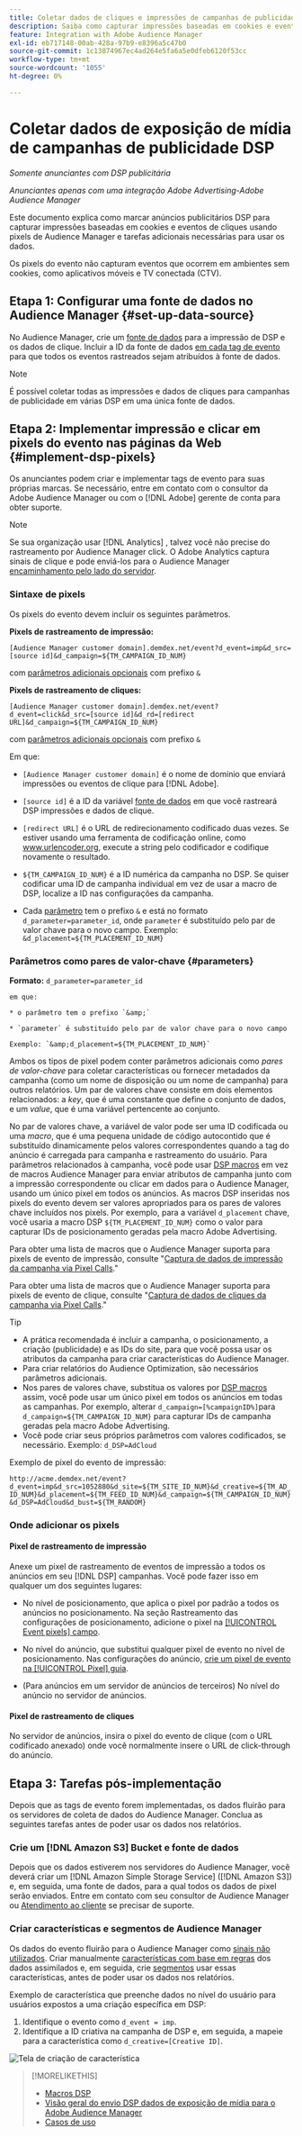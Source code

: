 ```yaml
---
title: Coletar dados de cliques e impressões de campanhas de publicidade DSP
description: Saiba como capturar impressões baseadas em cookies e eventos de cliques de anúncios de Advertising DSP usando pixels de Audience Manager
feature: Integration with Adobe Audience Manager
exl-id: eb717148-00ab-428a-97b9-e8396a5c47b0
source-git-commit: 1c13874967ec4ad264e5fa6a5e0dfeb6120f53cc
workflow-type: tm+mt
source-wordcount: '1055'
ht-degree: 0%

---
```


# Coletar dados de exposição de mídia de campanhas de publicidade DSP

*Somente anunciantes com DSP publicitária*

*Anunciantes apenas com uma integração Adobe Advertising-Adobe Audience Manager*

Este documento explica como marcar anúncios publicitários DSP para capturar impressões baseadas em cookies e eventos de cliques usando pixels de Audience Manager e tarefas adicionais necessárias para usar os dados.

Os pixels do evento não capturam eventos que ocorrem em ambientes sem cookies, como aplicativos móveis e TV conectada (CTV).

## Etapa 1: Configurar uma fonte de dados no Audience Manager {#set-up-data-source}

No Audience Manager, crie um [fonte de dados](https://experienceleague.adobe.com/docs/audience-manager/user-guide/features/data-sources/datasources-list-and-settings.html) para a impressão de DSP e os dados de clique. Incluir a ID da fonte de dados [em cada tag de evento](#implement-dsp-pixels) para que todos os eventos rastreados sejam atribuídos à fonte de dados.

>[!NOTE]
> É possível coletar todas as impressões e dados de cliques para campanhas de publicidade em várias DSP em uma única fonte de dados.

## Etapa 2: Implementar impressão e clicar em pixels do evento nas páginas da Web {#implement-dsp-pixels}

Os anunciantes podem criar e implementar tags de evento para suas próprias marcas. Se necessário, entre em contato com o consultor da Adobe Audience Manager ou com o [!DNL Adobe] gerente de conta para obter suporte.

>[!NOTE]
>
>Se sua organização usar [!DNL Analytics] , talvez você não precise do rastreamento por Audience Manager click. O Adobe Analytics captura sinais de clique e pode enviá-los para o Audience Manager [encaminhamento pelo lado do servidor](https://experienceleague.adobe.com/docs/analytics/admin/admin-tools/server-side-forwarding/ssf.html).

### Sintaxe de pixels

Os pixels do evento devem incluir os seguintes parâmetros.

**Pixels de rastreamento de impressão:**

`[Audience Manager customer domain].demdex.net/event?d_event=imp&d_src=[source id]&d_campaign=${TM_CAMPAIGN_ID_NUM}`

com [parâmetros adicionais opcionais](#parameters) com prefixo `&`

**Pixels de rastreamento de cliques:**

`[Audience Manager customer domain].demdex.net/event?d_event=click&d_src=[source id]&d_rd=[redirect URL]&d_campaign=${TM_CAMPAIGN_ID_NUM}`

com [parâmetros adicionais opcionais](#parameters) com prefixo `&`

Em que:

* `[Audience Manager customer domain]` é o nome de domínio que enviará impressões ou eventos de clique para [!DNL Adobe].

* `[source id]` é a ID da variável [fonte de dados](#set-up-data-source) em que você rastreará DSP impressões e dados de clique.

* `[redirect URL]` é o URL de redirecionamento codificado duas vezes. Se estiver usando uma ferramenta de codificação online, como www.urlencoder.org, execute a string pelo codificador e codifique novamente o resultado.

* `${TM_CAMPAIGN_ID_NUM}` é a ID numérica da campanha no DSP. Se quiser codificar uma ID de campanha individual em vez de usar a macro de DSP, localize a ID nas configurações da campanha.

* Cada [parâmetro](#key-value-pairs) tem o prefixo `&` e está no formato `d_parameter=parameter_id`, onde `parameter` é substituído pelo par de valor chave para o novo campo. Exemplo: `&d_placement=${TM_PLACEMENT_ID_NUM}`

### Parâmetros como pares de valor-chave {#parameters}

**Formato:**  `d_parameter=parameter_id`

    em que:
    
    * o parâmetro tem o prefixo `&amp;`
    
    * `parameter` é substituído pelo par de valor chave para o novo campo
    
    Exemplo: `&amp;d_placement=${TM_PLACEMENT_ID_NUM}`

Ambos os tipos de pixel podem conter parâmetros adicionais como *pares de valor-chave* para coletar características ou fornecer metadados da campanha (como um nome de disposição ou um nome de campanha) para outros relatórios. Um par de valores chave consiste em dois elementos relacionados: a *key*, que é uma constante que define o conjunto de dados, e um *value*, que é uma variável pertencente ao conjunto.

No par de valores chave, a variável de valor pode ser uma ID codificada ou uma *macro*, que é uma pequena unidade de código autocontido que é substituído dinamicamente pelos valores correspondentes quando a tag do anúncio é carregada para campanha e rastreamento do usuário. Para parâmetros relacionados à campanha, você pode usar [DSP macros](/help/dsp/campaign-management/macros.md) em vez de macros Audience Manager para enviar atributos de campanha junto com a impressão correspondente ou clicar em dados para o Audience Manager, usando um único pixel em todos os anúncios. As macros DSP inseridas nos pixels do evento devem ser valores apropriados para os pares de valores chave incluídos nos pixels. Por exemplo, para a variável `d_placement` chave, você usaria a macro DSP `${TM_PLACEMENT_ID_NUM}` como o valor para capturar IDs de posicionamento geradas pela macro Adobe Advertising.

Para obter uma lista de macros que o Audience Manager suporta para pixels de evento de impressão, consulte &quot;[Captura de dados de impressão da campanha via Pixel Calls](https://experienceleague.adobe.com/docs/audience-manager/user-guide/implementation-integration-guides/media-data-integration/impression-data-pixels.html#supported-key-value-pairs).&quot;

Para obter uma lista de macros que o Audience Manager suporta para pixels de evento de clique, consulte &quot;[Captura de dados de cliques da campanha via Pixel Calls](https://experienceleague.adobe.com/docs/audience-manager/user-guide/implementation-integration-guides/media-data-integration/click-data-pixels.html).&quot;

>[!TIP]
>
>* A prática recomendada é incluir a campanha, o posicionamento, a criação (publicidade) e as IDs do site, para que você possa usar os atributos da campanha para criar características do Audience Manager.
>* Para criar relatórios do Audience Optimization, são necessários parâmetros adicionais.
>* Nos pares de valores chave, substitua os valores por [DSP macros](/help/dsp/campaign-management/macros.md) assim, você pode usar um único pixel em todos os anúncios em todas as campanhas. Por exemplo, alterar `d_campaign=[%campaignID%]`para `d_campaign=${TM_CAMPAIGN_ID_NUM}` para capturar IDs de campanha geradas pela macro Adobe Advertising.
>* Você pode criar seus próprios parâmetros com valores codificados, se necessário. Exemplo: `d_DSP=AdCloud`


Exemplo de pixel do evento de impressão:

`http://acme.demdex.net/event?d_event=imp&d_src=1052880&d_site=${TM_SITE_ID_NUM}&d_creative=${TM_AD_ID_NUM}&d_placement=${TM_FEED_ID_NUM}&d_campaign=${TM_CAMPAIGN_ID_NUM}&d_DSP=AdCloud&d_bust=${TM_RANDOM}`

### Onde adicionar os pixels

#### Pixel de rastreamento de impressão

Anexe um pixel de rastreamento de eventos de impressão a todos os anúncios em seu [!DNL DSP] campanhas. Você pode fazer isso em qualquer um dos seguintes lugares:

* No nível de posicionamento, que aplica o pixel por padrão a todos os anúncios no posicionamento. Na seção Rastreamento das configurações de posicionamento, adicione o pixel na [[!UICONTROL Event pixels] campo](/help/dsp/campaign-management/placements/placement-settings.md).

* No nível do anúncio, que substitui qualquer pixel de evento no nível de posicionamento. Nas configurações do anúncio, [crie um pixel de evento na [!UICONTROL Pixel] guia](/help/dsp/campaign-management/ads/ad-edit.md).

* (Para anúncios em um servidor de anúncios de terceiros) No nível do anúncio no servidor de anúncios.

#### Pixel de rastreamento de cliques

No servidor de anúncios, insira o pixel do evento de clique (com o URL codificado anexado) onde você normalmente insere o URL de click-through do anúncio.

## Etapa 3: Tarefas pós-implementação

Depois que as tags de evento forem implementadas, os dados fluirão para os servidores de coleta de dados do Audience Manager. Conclua as seguintes tarefas antes de poder usar os dados nos relatórios.

### Crie um [!DNL Amazon S3] Bucket e fonte de dados

Depois que os dados estiverem nos servidores do Audience Manager, você deverá criar um [!DNL Amazon Simple Storage Service] ([!DNL Amazon S3]) e, em seguida, uma fonte de dados, para a qual todos os dados de pixel serão enviados. Entre em contato com seu consultor de Audience Manager ou [Atendimento ao cliente](https://experienceleague.adobe.com/docs/audience-manager/user-guide/help-and-legal/help-legal-contact.html) se precisar de suporte.

### Criar características e segmentos de Audience Manager

Os dados do evento fluirão para o Audience Manager como [sinais não utilizados](https://experienceleague.adobe.com/docs/audience-manager/user-guide/reporting/interactive-and-overlap-reports/unused-signals.html). Criar manualmente [características com base em regras](https://experienceleague.adobe.com/docs/audience-manager/user-guide/features/traits/trait-builder/create-onboarded-rule-based-traits.html) dos dados assimilados e, em seguida, crie [segmentos](https://experienceleague.adobe.com/docs/audience-manager/user-guide/features/segments/segments-purpose.html) usar essas características, antes de poder usar os dados nos relatórios.

Exemplo de característica que preenche dados no nível do usuário para usuários expostos a uma criação específica em DSP:

1. Identifique o evento como `d_event = imp`.
1. Identifique a ID criativa na campanha de DSP e, em seguida, a mapeie para a característica como `d_creative=[Creative ID]`.

![Tela de criação de característica](/help/dsp/assets/aa-trait.png)

>[!MORELIKETHIS]
>
>* [Macros DSP](/help/dsp/campaign-management/macros.md)
>* [Visão geral do envio DSP dados de exposição de mídia para o Adobe Audience Manager](overview.md)
>* [Casos de uso](use-cases.md)

